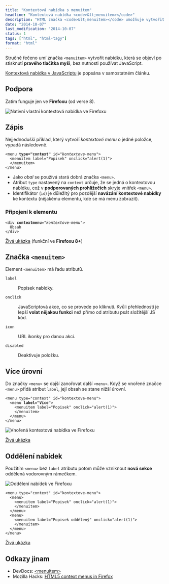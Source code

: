 ```yaml
---
title: "Kontextová nabídka s menuitem"
headline: "Kontextová nabídka <code>&lt;menuitem></code>"
description: "HTML značka <code>&lt;menuitem></code> umožňuje vytvořit <i>nativní</i> kontextovnou nabídku."
date: "2014-10-07"
last_modification: "2014-10-07"
status: 1
tags: ["html", "html-tagy"]
format: "html"
---
```


<p>Stručně řečeno umí značka <code>&lt;menuitem></code> vytvořit nabídku, která se objeví po stisknutí <b>pravého tlačítka myši</b>, bez nutnosti používat JavaScript.</p>

<p class="rel"><a href="/kontextova-nabidka">Kontextová nabídka v JavaScriptu</a> je popsána v samostatném článku.</p>


<h2 id="podpora">Podpora</h2>

<p>Zatím funguje jen ve <b>Firefoxu</b> (od verse 8).</p>

<p><img src="/files/menuitem/kontextove-menu.png" alt="Nativní vlastní kontextová nabídka ve Firefoxu" class="border"></p>





















<h2 id="zapis">Zápis</h2>

<p>Nejjednodušší příklad, který vytvoří <i>kontextové menu</i> o jedné položce, vypadá následovně.</p>

<pre><code>&lt;menu <b>type="context"</b> id="<i>kontextove-menu</i>">
  &lt;menuitem label="Popisek" onclick="alert(1)">
  &lt;/menuitem>
&lt;/menu></code></pre>

<ul>
  <li>Jako <i>obal</i> se používá stará dobrá značka <code>&lt;menu></code>.</li>
  
  <li>Atribut <code>type</code> nastavený na <code>context</code> určuje, že se jedná o kontextovou nabídku, což v <b>podporovaných prohlížečích</b> skryje vnitřek <code>&lt;menu></code>.</li>
  
  <li>Identifikátor (<code>id</code>) je důležitý pro pozdější <b>navázání kontextové nabídky</b> ke kontextu (nějakému elementu, kde se má menu zobrazit).</li>
</ul>


<h3 id="pripojeni">Připojení k elementu</h3>

<pre><code>&lt;div <b>contextmenu</b>="<i>kontextove-menu</i>">
  Obsah
&lt;/div></code></pre>

<p><a href="http://kod.djpw.cz/xdgb">Živá ukázka</a> (funkční ve <b>Firefoxu 8+</b>)</p>



<h2 id="menuitem">Značka <code>&lt;menuitem></code></h2>

<p>Element <code>&lt;menuitem></code> má řadu atributů.</p>


<dl>
  <dt id="label"><code>label</code></dt>
  <dd>
    <p>Popisek nabídky.</p>
  </dd>
  
  <dt id="onclick"><code>onclick</code></dt>
  <dd>
    <p>JavaScriptová akce, co se provede po kliknutí. Kvůli přehlednosti je lepší <b>volat nějakou funkci</b> než přímo od atributu psát složitější JS kód.</p>
  </dd>
  
  <dt id="icon"><code>icon</code></dt>
  <dd>
    <p>URL ikonky pro danou akci.</p>
  </dd>
  
  <dt id="disabled"><code>disabled</code></dt>
  <dd>
    <p>Deaktivuje položku.</p>
  </dd>
</dl>


<h2 id="urovne">Více úrovní</h2>

<p>Do značky <code>&lt;menu></code> se dajší zanořovat další <code>&lt;menu></code>. Když se vnořené značce <code>&lt;menu></code> přidá atribut <code>label</code>, její obsah se stane nižší úrovní.</p>

<pre><code>&lt;menu type="context" id="kontextove-menu">
  &lt;menu <b>label="Více"</b>>
    &lt;menuitem label="Popisek" onclick="alert(1)">
    &lt;/menuitem>
  &lt;/menu>
&lt;/menu></code></pre>

<p><img src="/files/menuitem/vnorena-nabidka.png" alt="Vnořená kontextová nabídka ve Firefoxu" class="border"></p>

<p><a href="http://kod.djpw.cz/ydgb">Živá ukázka</a></p>



<h2 id="oddeleni">Oddělení nabídek</h2>

<p>Použitím <code>&lt;menu></code> bez <code>label</code> atributu potom může vzniknout <b>nová sekce</b> oddělená vodorovným rámečkem.</p>

<p><img src="/files/menuitem/oddeleni.png" alt="Oddělení nabídek ve Firefoxu" class="border"></p>


<pre><code>&lt;menu type="context" id="kontextove-menu">
  &lt;menu>
    &lt;menuitem label="Popisek" onclick="alert(1)">
    &lt;/menuitem>
  &lt;/menu>
  &lt;menu>
    &lt;menuitem label="Popisek oddělený" onclick="alert(1)">
    &lt;/menuitem>
  &lt;/menu>
&lt;/menu></code></pre>



<p><a href="http://kod.djpw.cz/zdgb">Živá ukázka</a></p>


<h2 id="odkazy">Odkazy jinam</h2>

<ul>
  
  <li>DevDocs: <a href="http://devdocs.io/html/element/menuitem">&lt;menuitem></a></li>
  <li>Mozilla Hacks: <a href="https://hacks.mozilla.org/2011/11/html5-context-menus-in-firefox-screencast-and-code/">HTML5 context menus in Firefox</a></li>
</ul>
